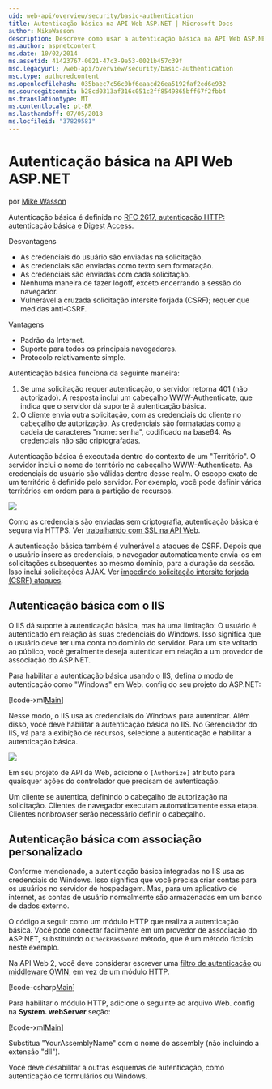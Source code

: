 ```yaml
---
uid: web-api/overview/security/basic-authentication
title: Autenticação básica na API Web ASP.NET | Microsoft Docs
author: MikeWasson
description: Descreve como usar a autenticação básica na API Web ASP.NET.
ms.author: aspnetcontent
ms.date: 10/02/2014
ms.assetid: 41423767-0021-47c3-9e53-0021b457c39f
msc.legacyurl: /web-api/overview/security/basic-authentication
msc.type: authoredcontent
ms.openlocfilehash: 035baec7c56c0bf6eaacd26ea5192faf2ed6e932
ms.sourcegitcommit: b28cd0313af316c051c2ff8549865bff67f2fbb4
ms.translationtype: MT
ms.contentlocale: pt-BR
ms.lasthandoff: 07/05/2018
ms.locfileid: "37829581"
---
```

<a name="basic-authentication-in-aspnet-web-api"></a>Autenticação básica na API Web ASP.NET
====================
por [Mike Wasson](https://github.com/MikeWasson)

Autenticação básica é definida no [RFC 2617, autenticação HTTP: autenticação básica e Digest Access](http://www.ietf.org/rfc/rfc2617.txt).

Desvantagens

- As credenciais do usuário são enviadas na solicitação.
- As credenciais são enviadas como texto sem formatação.
- As credenciais são enviadas com cada solicitação.
- Nenhuma maneira de fazer logoff, exceto encerrando a sessão do navegador.
- Vulnerável a cruzada solicitação intersite forjada (CSRF); requer que medidas anti-CSRF.

Vantagens

- Padrão da Internet.
- Suporte para todos os principais navegadores.
- Protocolo relativamente simple.

Autenticação básica funciona da seguinte maneira:

1. Se uma solicitação requer autenticação, o servidor retorna 401 (não autorizado). A resposta inclui um cabeçalho WWW-Authenticate, que indica que o servidor dá suporte à autenticação básica.
2. O cliente envia outra solicitação, com as credenciais do cliente no cabeçalho de autorização. As credenciais são formatadas como a cadeia de caracteres "nome: senha", codificado na base64. As credenciais não são criptografadas.

Autenticação básica é executada dentro do contexto de um "Território". O servidor inclui o nome do território no cabeçalho WWW-Authenticate. As credenciais do usuário são válidas dentro desse realm. O escopo exato de um território é definido pelo servidor. Por exemplo, você pode definir vários territórios em ordem para a partição de recursos.

![](basic-authentication/_static/image1.png)

Como as credenciais são enviadas sem criptografia, autenticação básica é segura via HTTPS. Ver [trabalhando com SSL na API Web](working-with-ssl-in-web-api.md).

A autenticação básica também é vulnerável a ataques de CSRF. Depois que o usuário insere as credenciais, o navegador automaticamente envia-os em solicitações subsequentes ao mesmo domínio, para a duração da sessão. Isso inclui solicitações AJAX. Ver [impedindo solicitação intersite forjada (CSRF) ataques](preventing-cross-site-request-forgery-csrf-attacks.md).

## <a name="basic-authentication-with-iis"></a>Autenticação básica com o IIS

O IIS dá suporte à autenticação básica, mas há uma limitação: O usuário é autenticado em relação às suas credenciais do Windows. Isso significa que o usuário deve ter uma conta no domínio do servidor. Para um site voltado ao público, você geralmente deseja autenticar em relação a um provedor de associação do ASP.NET.

Para habilitar a autenticação básica usando o IIS, defina o modo de autenticação como "Windows" em Web. config do seu projeto do ASP.NET:

[!code-xml[Main](basic-authentication/samples/sample1.xml)]

Nesse modo, o IIS usa as credenciais do Windows para autenticar. Além disso, você deve habilitar a autenticação básica no IIS. No Gerenciador do IIS, vá para a exibição de recursos, selecione a autenticação e habilitar a autenticação básica.

![](basic-authentication/_static/image2.png)

Em seu projeto de API da Web, adicione o `[Authorize]` atributo para quaisquer ações do controlador que precisam de autenticação.

Um cliente se autentica, definindo o cabeçalho de autorização na solicitação. Clientes de navegador executam automaticamente essa etapa. Clientes nonbrowser serão necessário definir o cabeçalho.

## <a name="basic-authentication-with-custom-membership"></a>Autenticação básica com associação personalizado

Conforme mencionado, a autenticação básica integradas no IIS usa as credenciais do Windows. Isso significa que você precisa criar contas para os usuários no servidor de hospedagem. Mas, para um aplicativo de internet, as contas de usuário normalmente são armazenadas em um banco de dados externo.

O código a seguir como um módulo HTTP que realiza a autenticação básica. Você pode conectar facilmente em um provedor de associação do ASP.NET, substituindo o `CheckPassword` método, que é um método fictício neste exemplo.

Na API Web 2, você deve considerar escrever uma [filtro de autenticação](authentication-filters.md) ou [middleware OWIN](../../../aspnet/overview/owin-and-katana/index.md), em vez de um módulo HTTP.

[!code-csharp[Main](basic-authentication/samples/sample2.cs)]

Para habilitar o módulo HTTP, adicione o seguinte ao arquivo Web. config na **System. webServer** seção:

[!code-xml[Main](basic-authentication/samples/sample3.xml?highlight=4)]

Substitua "YourAssemblyName" com o nome do assembly (não incluindo a extensão "dll").

Você deve desabilitar a outras esquemas de autenticação, como autenticação de formulários ou Windows.
